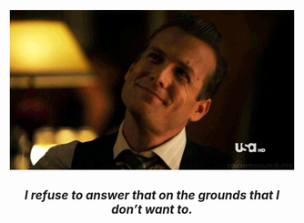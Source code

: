 
<div align="center">
 
![giphy](c718029339b9c1e98e53f4ff118a2e53.gif)

## <em> I refuse to answer that on the grounds that I don’t want to. </em>

 <br/>
 </div>